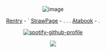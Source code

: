 <div align="center">
 
![image](https://files.catbox.moe/0v5eem.png)

[Rentry]([https://rentry.co/Buzzkillerz]) - ` [StrawPage]([https://buzzkiller.straw.page/]) - . . . [Atabook]([https://sodakitzzz.atabook.org/]) - . 

[![spotify-github-profile](https://spotify-github-profile.kittinanx.com/api/view?uid=31usv2agjy2dc2ibjpln5faphf7y&cover_image=true&theme=natemoo-re&show_offline=false&background_color=121212&interchange=false&bar_color=ADD8E6&bar_color_cover=false)](https://github.com/kittinan/spotify-github-profile)


![](https://komarev.com/ghpvc/?username=HeavenPiercehim&+color=grey&label=SILENCED)



</div>

